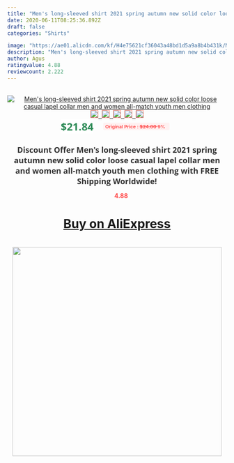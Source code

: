 ```yaml
---
title: "Men's long-sleeved shirt 2021 spring autumn new solid color loose casual lapel collar men and women all-match youth men clothing"
date: 2020-06-11T08:25:36.892Z
draft: false
categories: "Shirts"

image: "https://ae01.alicdn.com/kf/H4e75621cf36043a48bd1d5a9a8b4b431k/Men-s-long-sleeved-shirt-2021-spring-autumn-new-solid-color-loose-casual-lapel-collar-men.jpg"
description: "Men's long-sleeved shirt 2021 spring autumn new solid color loose casual lapel collar men and women all-match youth men clothing"
author: Agus
ratingvalue: 4.88
reviewcount: 2.222
---
```

<br>
<div style="text-align: center;">
<a href="https://s.click.aliexpress.com/e/_Aldj13" target="_blank" rel="nofollow noopener noreferrer"><img alt="Men's long-sleeved shirt 2021 spring autumn new solid color loose casual lapel collar men and women all-match youth men clothing" class="magnifier-image" src="https://ae01.alicdn.com/kf/H4e75621cf36043a48bd1d5a9a8b4b431k/Men-s-long-sleeved-shirt-2021-spring-autumn-new-solid-color-loose-casual-lapel-collar-men.jpg_640x640.jpg">
<br>
<img style="border:1px solid salmon" src="https://ae01.alicdn.com/kf/H4e75621cf36043a48bd1d5a9a8b4b431k/Men-s-long-sleeved-shirt-2021-spring-autumn-new-solid-color-loose-casual-lapel-collar-men.jpg_120x120.jpg">&nbsp;&nbsp;<img style="border:1px solid salmon" src="https://ae01.alicdn.com/kf/H55994c908b2b4bb28bd2c9266c69e8a8K/Men-s-long-sleeved-shirt-2021-spring-autumn-new-solid-color-loose-casual-lapel-collar-men.jpg_120x120.jpg">&nbsp;&nbsp;<img style="border:1px solid salmon" src="https://ae01.alicdn.com/kf/Hbd11adfa5cb445ef864daa269a2fc67cQ/Men-s-long-sleeved-shirt-2021-spring-autumn-new-solid-color-loose-casual-lapel-collar-men.jpg_120x120.jpg">&nbsp;&nbsp;<img style="border:1px solid salmon" src="https://ae01.alicdn.com/kf/Hccccfc7481c542269bac2f651e2bf88eo/Men-s-long-sleeved-shirt-2021-spring-autumn-new-solid-color-loose-casual-lapel-collar-men.jpg_120x120.jpg">&nbsp;&nbsp;<img style="border:1px solid salmon" src="https://ae01.alicdn.com/kf/H830c441a730d45b58f2a94ccbd219189o/Men-s-long-sleeved-shirt-2021-spring-autumn-new-solid-color-loose-casual-lapel-collar-men.jpg_120x120.jpg"></a></div><br0>
<div style="text-align: center;"><span style="background-color: white; border: 0px; box-sizing: border-box; color: seagreen; display: inline-block; font-family: &quot;open sans&quot; , &quot;arial&quot; , &quot;helvetica&quot; , sans-serif , &quot;heiti&quot;; font-size: 24px; font-stretch: inherit; font-weight: 700; line-height: inherit; margin: 0px 10px 0px 0px; padding: 0px; vertical-align: middle;">$21.84 </span>
<span style="background: rgb(255 , 241 , 241); border-radius: 3px; border: 0px; box-sizing: border-box; color: #ff4747; display: inline-block; font-family: inherit; font-size: 12px; font-stretch: inherit; font-style: inherit; font-variant: inherit; font-weight: 600; line-height: inherit; margin: 0px; padding: 2px 5px; transform: scale(0.9); vertical-align: middle;">Original Price : <b style="text-decoration: line-through;">$24.00 </b> 9%&nbsp;&nbsp;</span></div>
<h1 style="color: #333333; display: inline-block; font-family: &quot;open sans&quot; , &quot;arial&quot; , &quot;helvetica&quot; , sans-serif , &quot;heiti&quot;; font-size: 18px; font-stretch: inherit; font-weight: 700; text-align: center;">Discount Offer Men's long-sleeved shirt 2021 spring autumn new solid color loose casual lapel collar men and women all-match youth men clothing with FREE Shipping Worldwide!</h1>
<div style="color: #ff4747; text-align: center;">
<img src="https://4.bp.blogspot.com/-M0ZcTcb-5uY/XleCXlxnR4I/AAAAAAAAAEc/OrjgMkXV1oMQFaCRZj5HQwOCBcu3w1FegCPcBGAYYCw/s1600/star.png" style="height: 15px;">&nbsp;<b>4.88</b></div>
<div class="button_cont" align="center"><a class="buynow_a" href="https://s.click.aliexpress.com/e/_Aldj13" target="_blank" rel="nofollow noopener noreferrer"><H1>Buy on AliExpress</H1></a></div><br>
<div class="separator" style="clear: both; text-align: center;">
<img src="https://lh3.googleusercontent.com/-pTy5HemUv9M/XlePHvY0dAI/AAAAAAAAAE4/0nX5iRUoIWY8eMW9Dpxeirr157OZliDIgCLcBGAsYHQ/s1600/badge.gif" width="480">
</div>
